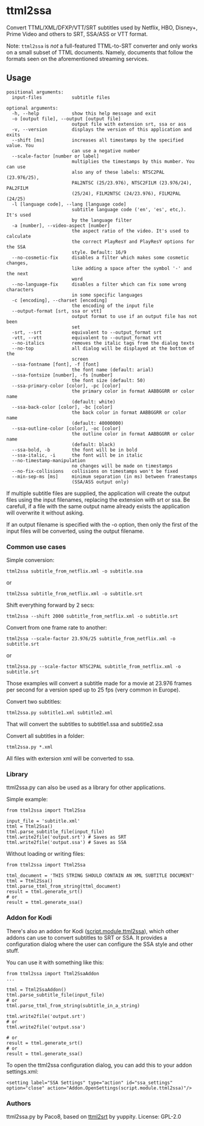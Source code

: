 # ttml2ssa
Convert TTML/XML/DFXP/VTT/SRT subtitles used by Netflix, HBO, Disney+, Prime Video and others to SRT, SSA/ASS or VTT format.

Note: `ttml2ssa` is *not* a full-featured TTML-to-SRT converter and only works on a small subset of TTML documents. Namely, documents that follow the formats seen on the aforementioned streaming services.

## Usage
```
positional arguments:
  input-files           subtitle files

optional arguments:
  -h, --help            show this help message and exit
  -o [output file], --output [output file]
                        output file with extension srt, ssa or ass
  -v, --version         displays the version of this application and exits
  --shift [ms]          increases all timestamps by the specified value. You
                        can use a negative number
  --scale-factor [number or label]
                        multiplies the timestamps by this mumber. You can use
                        also any of these labels: NTSC2PAL (23.976/25),
                        PAL2NTSC (25/23.976), NTSC2FILM (23.976/24), PAL2FILM
                        (25/24), FILM2NTSC (24/23.976), FILM2PAL (24/25)
  -l [language code], --lang [language code]
                        subtitle language code ('en', 'es', etc,). It's used
                        by the language filter
  -a [number], --video-aspect [number]
                        the aspect ratio of the video. It's used to calculate
                        the correct PlayResY and PlayResY options for the SSA
                        style. Default: 16/9
  --no-cosmetic-fix     disables a filter which makes some cosmetic changes,
                        like adding a space after the symbol '-' and the next
                        word
  --no-language-fix     disables a filter which can fix some wrong characters
                        in some specific languages
  -c [encoding], --charset [encoding]
                        the encoding of the input file
  --output-format [srt, ssa or vtt]
                        output format to use if an output file has not been
                        set
  -srt, --srt           equivalent to --output_format srt
  -vtt, --vtt           equivalent to --output_format vtt
  --no-italics          removes the italic tags from the dialog texts
  --no-top              all dialog will be displayed at the bottom of the
                        screen
  --ssa-fontname [font], -f [font]
                        the font name (default: arial)
  --ssa-fontsize [number], -fs [number]
                        the font size (default: 50)
  --ssa-primary-color [color], -pc [color]
                        the primary color in format AABBGGRR or color name
                        (default: white)
  --ssa-back-color [color], -bc [color]
                        the back color in format AABBGGRR or color name
                        (default: 40000000)
  --ssa-outline-color [color], -oc [color]
                        the outline color in format AABBGGRR or color name
                        (default: black)
  --ssa-bold, -b        the font will be in bold
  --ssa-italic, -i      the font will be in italic
  --no-timestamp-manipulation
                        no changes will be made on timestamps
  --no-fix-collisions   collisions on timestamps won't be fixed
  --min-sep-ms [ms]     minimum separation (in ms) between framestamps
                        (SSA/ASS output only)
```
If multiple subtitle files are supplied, the application will create the
output files using the input filenames, replacing the extension with srt or ssa.
Be carefull, if a file with the same output name already exists the application
will overwrite it without asking.

If an output filename is specified with the -o option, then only the first of
the input files will be converted, using the output filename.


### Common use cases

Simple conversion:
```
ttml2ssa subtitle_from_netflix.xml -o subtitle.ssa
```
or
```
ttml2ssa subtitle_from_netflix.xml -o subtitle.srt
```

Shift everything forward by 2 secs:
```
ttml2ssa --shift 2000 subtitle_from_netflix.xml -o subtitle.srt
```

Convert from one frame rate to another:
```
ttml2ssa --scale-factor 23.976/25 subtitle_from_netflix.xml -o subtitle.srt
```
or
```
ttml2ssa.py --scale-factor NTSC2PAL subtitle_from_netflix.xml -o subtitle.srt
```
Those examples will convert a subtitle made for a movie at 23.976 frames per second for a version sped up to 25 fps (very common in Europe).

Convert two subtitles:
```
ttml2ssa.py subtitle1.xml subtitle2.xml
```
That will convert the subtitles to subtitle1.ssa and subtitle2.ssa

Convert all subtitles in a folder:
```
ttml2ssa.py *.xml
```
All files with extersion xml will be converted to ssa.

### Library
ttml2ssa.py can also be used as a library for other applications.

Simple example:
```
from ttml2ssa import Ttml2Ssa

input_file = 'subtitle.xml'
ttml = Ttml2Ssa()
ttml.parse_subtitle_file(input_file)
ttml.write2file('output.srt') # Saves as SRT
ttml.write2file('output.ssa') # Saves as SSA
```
Without loading or writing files:
```
from ttml2ssa import Ttml2Ssa

ttml_document = 'THIS STRING SHOULD CONTAIN AN XML SUBTITLE DOCUMENT'
ttml = Ttml2Ssa()
ttml.parse_ttml_from_string(ttml_document)
result = ttml.generate_srt()
# or
result = ttml.generate_ssa()
```

### Addon for Kodi
There's also an addon for Kodi
([script.module.ttml2ssa](https://github.com/Paco8/kodi-repo/blob/master/packages/script.module.ttml2ssa/script.module.ttml2ssa-0.1.9.zip)),
which other addons can use to convert subtitles to SRT or SSA.
It provides a configuration dialog where the user can configure the SSA style and other stuff.

You can use it with something like this:
```
from ttml2ssa import Ttml2SsaAddon
...

ttml = Ttml2SsaAddon()
ttml.parse_subtitle_file(input_file)
# or
ttml.parse_ttml_from_string(subtitle_in_a_string)

ttml.write2file('output.srt')
# or
ttml.write2file('output.ssa')

# or
result = ttml.generate_srt()
# or
result = ttml.generate_ssa()
```

To open the ttml2ssa configuration dialog, you can add this to your addon settings.xml:
```
<setting label="SSA Settings" type="action" id="ssa_settings" option="close" action="Addon.OpenSettings(script.module.ttml2ssa)"/>
```

### Authors
ttml2ssa.py by Paco8, based on [ttml2srt](https://github.com/yuppity/ttml2srt) by yuppity.
License: GPL-2.0
